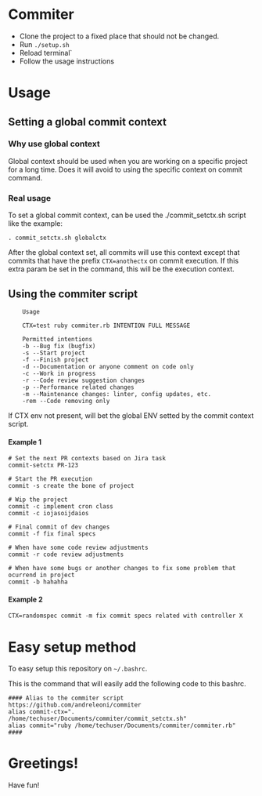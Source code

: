 # Commiter

* Clone the project to a fixed place that should not be changed.
* Run `./setup.sh`
* Reload terminal`
* Follow the usage instructions

# Usage

## Setting a global commit context

### Why use global context

Global context should be used when you are working on a specific project for a long time. Does it will avoid to using the specific context on commit command.

### Real usage

To set a global commit context, can be used the ./commit_setctx.sh script like the example:

`. commit_setctx.sh globalctx`

After the global context set, all commits will use this context except that commits that have the prefix `CTX=anothectx` on commit execution. If this extra param be set in the command, this will be the execution context.

## Using the commiter script

```
    Usage

    CTX=test ruby commiter.rb INTENTION FULL MESSAGE

    Permitted intentions
    -b --Bug fix (bugfix)
    -s --Start project
    -f --Finish project
    -d --Documentation or anyone comment on code only
    -c --Work in progress
    -r --Code review suggestion changes
    -p --Performance related changes
    -m --Maintenance changes: linter, config updates, etc.
    -rem --Code removing only
```

If CTX env not present, will bet the global ENV setted by the commit context script.

#### Example 1

```
# Set the next PR contexts based on Jira task
commit-setctx PR-123

# Start the PR execution
commit -s create the bone of project

# Wip the project
commit -c implement cron class
commit -c iojasoijdaios

# Final commit of dev changes
commit -f fix final specs

# When have some code review adjustments
commit -r code review adjustments

# When have some bugs or another changes to fix some problem that ocurrend in project
commit -b hahahha
```

#### Example 2

```
CTX=randomspec commit -m fix commit specs related with controller X
```

# Easy setup method

To easy setup this repository on `~/.bashrc`.

This is the command that will easily add the following code to this bashrc.

```
#### Alias to the commiter script https://github.com/andreleoni/commiter
alias commit-ctx=". /home/techuser/Documents/commiter/commit_setctx.sh"
alias commit="ruby /home/techuser/Documents/commiter/commiter.rb"
####
```

# Greetings!

Have fun!
